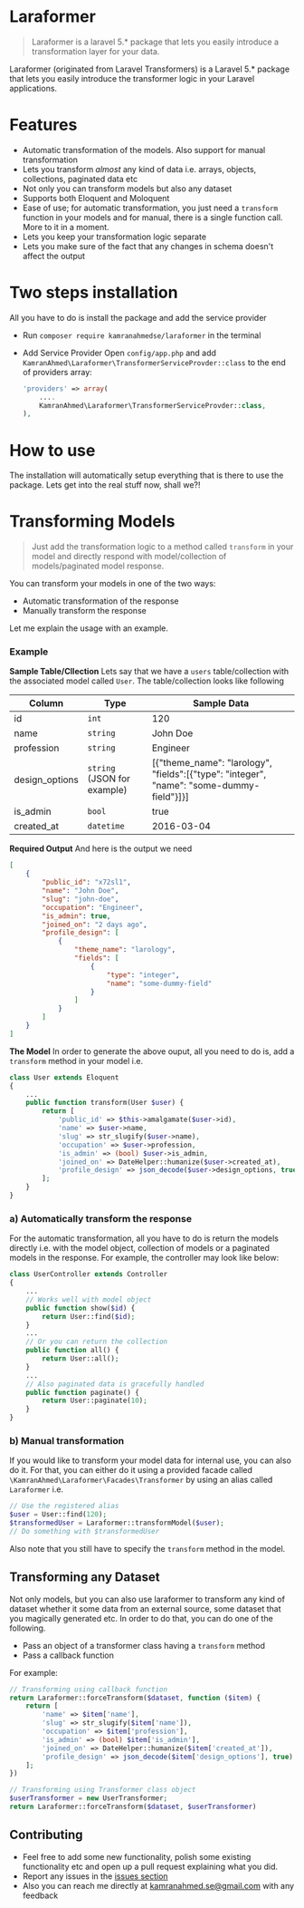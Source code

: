 # Laraformer

> Laraformer is a laravel 5.* package that lets you easily introduce a transformation layer for your data.

Laraformer (originated from Laravel Transformers) is a Laravel 5.* package that lets you easily introduce the transformer logic in your Laravel applications.

# Features

- Automatic transformation of the models. Also support for manual transformation
- Lets you transform *almost* any kind of data i.e. arrays, objects, collections, paginated data etc
- Not only you can transform models but also any dataset
- Supports both Eloquent and Moloquent
- Ease of use; for automatic transformation, you just need a `transform` function in your models and for manual, there is a single function call. More to it in a moment.
- Lets you keep your transformation logic separate
- Lets you make sure of the fact that any changes in schema doesn't affect the output

# Two steps installation

All you have to do is install the package and add the service provider

- Run `composer require kamranahmedse/laraformer` in the terminal
- Add Service Provider Open `config/app.php` and add `KamranAhmed\Laraformer\TransformerServiceProvder::class` to the end of providers array:

   ```php
   'providers' => array(
       ....
       KamranAhmed\Laraformer\TransformerServiceProvder::class,
   ),
   ```

# How to use

The installation will automatically setup everything that is there to use the package. Lets get into the real stuff now, shall we?!

# Transforming Models

> Just add the transformation logic to a method called `transform` in your model and directly respond with model/collection of models/paginated model response.

You can transform your models in one of the two ways:

- Automatic transformation of the response
- Manually transform the response

Let me explain the usage with an example.

### Example
**Sample Table/Cllection** Lets say that we have a `users` table/collection with the associated model called `User`. The table/collection looks like following

|Column|Type|Sample Data|
|---|---|---|
|id|`int`|120|
|name|`string`|John Doe|
|profession|`string`|Engineer|
|design_options|`string` (JSON for example)|[{"theme_name": "larology", "fields":[{"type": "integer", "name": "some-dummy-field"}]}]|
|is_admin|`bool`|true|
|created_at|`datetime`|2016-03-04|

**Required Output**  And here is the output we need

```json
[
    {
        "public_id": "x72sl1",
        "name": "John Doe",
        "slug": "john-doe",
        "occupation": "Engineer",
        "is_admin": true,
        "joined_on": "2 days ago",
        "profile_design": [
            {
                "theme_name": "larology",
                "fields": [
                    {
                        "type": "integer",
                        "name": "some-dummy-field"
                    }
                ]
            }
        ]
    }
]
```

**The Model** 
In order to generate the above ouput, all you need to do is, add a `transform` method in your model i.e.

```php
class User extends Eloquent 
{
    ...
    public function transform(User $user) {
        return [
            'public_id' => $this->amalgamate($user->id),
            'name' => $user->name,
            'slug' => str_slugify($user->name),
            'occupation' => $user->profession,
            'is_admin' => (bool) $user->is_admin,
            'joined_on' => DateHelper::humanize($user->created_at),
            'profile_design' => json_decode($user->design_options, true)
        ];
    }
}
```

### a) Automatically transform the response

For the automatic transformation, all you have to do is return the models directly i.e. with the model object, collection of models or a paginated models in the response. For example, the controller may look like below:

```php
class UserController extends Controller 
{
    ...
    // Works well with model object
    public function show($id) {
        return User::find($id);
    }
    ...
    // Or you can return the collection
    public function all() {
        return User::all();
    }
    ...
    // Also paginated data is gracefully handled
    public function paginate() {
        return User::paginate(10);
    }
}
```

### b) Manual transformation

If you would like to transform your model data for internal use, you can also do it. For that, you can either do it using a provided facade called `\KamranAhmed\Laraformer\Facades\Transformer` by using an alias called `Laraformer` i.e.

```php
// Use the registered alias
$user = User::find(120);
$transformedUser = Laraformer::transformModel($user);
// Do something with $transformedUser
```
Also note that you still have to specify the `transform` method in the model.

## Transforming any Dataset

Not only models, but you can also use laraformer to transform any kind of dataset whether it some data from an external source, some dataset that you magically generated etc. In order to do that, you can do one of the following.
 
 - Pass an object of a transformer class having a `transform` method
 - Pass a callback function 
 
 For example:

```php
// Transforming using callback function
return Laraformer::forceTransform($dataset, function ($item) {
    return [
        'name' => $item['name'],
        'slug' => str_slugify($item['name']),
        'occupation' => $item['profession'],
        'is_admin' => (bool) $item['is_admin'],
        'joined_on' => DateHelper::humanize($item['created_at']),
        'profile_design' => json_decode($item['design_options'], true)
    ];
})

// Transforming using Transformer class object
$userTransformer = new UserTransformer;
return Laraformer::forceTransform($dataset, $userTransformer)
```

## Contributing
- Feel free to add some new functionality, polish some existing functionality etc and open up a pull request explaining what you did.
- Report any issues in the [issues section](https://github.com/kamranahmedse/laraformer/issues)
- Also you can reach me directly at kamranahmed.se@gmail.com with any feedback




  


